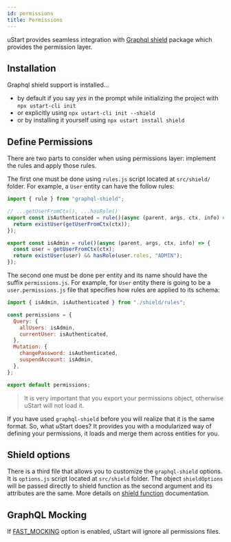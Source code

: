 ```yaml
---
id: permissions
title: Permissions
---
```


uStart provides seamless integration with [Graphql shield](https://github.com/maticzav/graphql-shield) package which provides the permission layer.

## Installation

Graphql shield support is installed...
* by default if you say *yes* in the prompt while initializing the project with `npx ustart-cli init`
* or explicitly using `npx ustart-cli init --shield`
* or by installing it yourself using `npx ustart install shield`

## Define Permissions

There are two parts to consider when using permissions layer: implement the rules and apply those rules.

The first one must be done using `rules.js` script located at `src/shield/` folder. For example, a `User` entity can have the follow rules:

```js
import { rule } from "graphql-shield";

// ...getUserFromCtx(), ...hasRole()
export const isAuthenticated = rule()(async (parent, args, ctx, info) => {
  return existUser(getUserFromCtx(ctx));
});

export const isAdmin = rule()(async (parent, args, ctx, info) => {
  const user = getUserFromCtx(ctx);
  return existUser(user) && hasRole(user.roles, "ADMIN");
});
```

The second one must be done per entity and its name should have the suffix `permissions.js`. For example, for `User` entity there is going to be a `user.permissions.js` file that specifies how rules are applied to its schema:

```js
import { isAdmin, isAuthenticated } from "./shield/rules";

const permissions = {
  Query: {
    allUsers: isAdmin,
    currentUser: isAuthenticated,
  },
  Mutation: {
    changePassword: isAuthenticated,
    suspendAccount: isAdmin,
  },
};

export default permissions;
```

> It is very important that you export your permissions object, otherwise uStart will not load it.

If you have used `graphql-shield` before you will realize that it is the same format. So, what uStart does? It provides you with a modularized way of defining your permissions, it loads and merge them across entities for you.

## Shield options

There is a third file that allows you to customize the `graphql-shield` options. It is `options.js` script located at `src/shield` folder. The object `shieldOptions` will be passed directly to shield function as the second argument and its attributes are the same. More details on [shield function](https://github.com/maticzav/graphql-shield#shieldrules-options) documentation.

## GraphQL Mocking

If [FAST_MOCKING](project-structure.md#env) option is enabled, uStart will ignore all permissions files.
